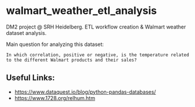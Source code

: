 # walmart_weather_etl_analysis
DM2 project @ SRH Heidelberg. ETL workflow creation &amp; Walmart weather dataset analysis.

Main question for analyzing this dataset:

    In which correlation, positive or negative, is the temperature related to the different Walmart products and their sales?
    
## Useful Links:

- https://www.dataquest.io/blog/python-pandas-databases/
- https://www.1728.org/relhum.htm
 
